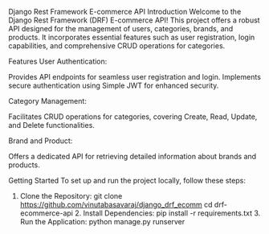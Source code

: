Django Rest Framework E-commerce API
Introduction
Welcome to the Django Rest Framework (DRF) E-commerce API! This project offers a robust API designed for the management of users, categories, brands, and products. It incorporates essential features such as user registration, login capabilities, and comprehensive CRUD operations for categories.

Features
User Authentication:

Provides API endpoints for seamless user registration and login.
Implements secure authentication using Simple JWT for enhanced security.

Category Management:

Facilitates CRUD operations for categories, covering Create, Read, Update, and Delete functionalities.

Brand and Product:

Offers a dedicated API for retrieving detailed information about brands and products.

Getting Started
To set up and run the project locally, follow these steps:
1. Clone the Repository:
git clone https://github.com/vinutabasavaraj/django_drf_ecomm
cd drf-ecommerce-api
	2. Install Dependencies:
		pip install -r requirements.txt
	3. Run the Application:
		python manage.py runserver









